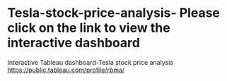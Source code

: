 # Tesla-stock-price-analysis- Please click on the link to view the interactive dashboard
Interactive Tableau dashboard-Tesla stock price analysis
https://public.tableau.com/profile/rbma/
